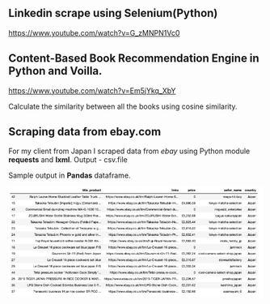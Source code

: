## Linkedin scrape using Selenium(Python)
https://www.youtube.com/watch?v=G_zMNPN1Vc0

## Content-Based Book Recommendation Engine in Python and Voilla.
https://www.youtube.com/watch?v=Em5jYkq_XbY

Calculate the similarity between all the books using cosine similarity.


## Scraping data from ebay.com
For my client from Japan I scraped data from *ebay* using Python module **requests** and **lxml**.
Output - csv.file

Sample output in **Pandas** dataframe.

![scraped_ebay.png](scraped_ebay.png)


